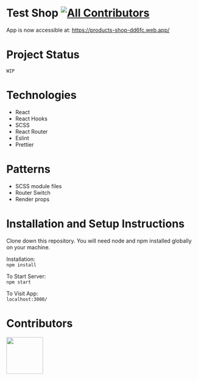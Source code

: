 # Test Shop [![All Contributors](https://img.shields.io/badge/all_contributors-1-orange.svg?style=flat-square)](#Contributors)

   App is now accessible at: https://products-shop-dd6fc.web.app/

# Project Status
    WIP

# Technologies

- React
- React Hooks
- SCSS
- React Router
- Eslint
- Prettier

# Patterns

- SCSS module files
- Router Switch
- Render props

# Installation and Setup Instructions

Clone down this repository. You will need node and npm installed globally on your machine.

Installation:  
`npm install`

To Start Server:  
`npm start`

To Visit App:  
`localhost:3000/`

# Contributors

<a href="https://github.com/MatYouKy"><img src='https://avatars.githubusercontent.com/u/76663651?v=4' width='96px' height='96px'/></a>
